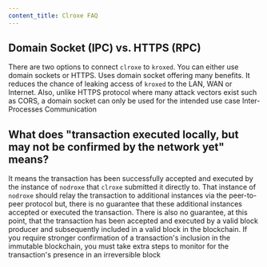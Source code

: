```yaml
---
content_title: Clroxe FAQ
---
```


## Domain Socket (IPC) vs. HTTPS (RPC)

There are two options to connect `clroxe` to `kroxed`. You can either use domain sockets or HTTPS. Uses domain socket offering many benefits. It reduces the chance of leaking access of `kroxed` to the LAN, WAN or Internet. Also, unlike HTTPS protocol where many attack vectors exist such as CORS, a domain socket can only be used for the intended use case Inter-Processes Communication

## What does "transaction executed locally, but may not be confirmed by the network yet" means?

It means the transaction has been successfully accepted and executed by the instance of `nodroxe` that `clroxe` submitted it directly to. That instance of `nodroxe` should relay the transaction to additional instances via the peer-to-peer protocol but, there is no guarantee that these additional instances accepted or executed the transaction. There is also no guarantee, at this point, that the transaction has been accepted and executed by a valid block producer and subsequently included in a valid block in the blockchain. If you require stronger confirmation of a transaction's inclusion in the immutable blockchain, you must take extra steps to monitor for the transaction's presence in an irreversible block
